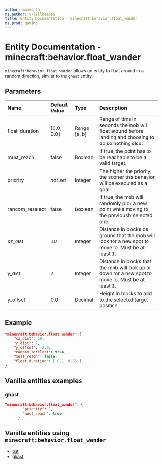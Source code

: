 ```yaml
---
author: mammerla
ms.author: v-jillheaden
title: Entity Documentation - minecraft:behavior.float_wander
ms.prod: gaming
---
```


# Entity Documentation - minecraft:behavior.float_wander

`minecraft:behavior.float_wander` allows an entity to float around in a random direction, similar to the `ghast` entity.

## Parameters

|Name |Default Value  |Type  |Description  |
|:----------|:----------|:----------|:----------|
|float_duration| [0.0, 0.0]| Range [a, b]|Range of time in seconds the mob will float around before landing and choosing to do something else. |
|must_reach| false| Boolean|  If true, the point has to be reachable to be a valid target. |
|priority|*not set*|Integer|The higher the priority, the sooner this behavior will be executed as a goal.|
|random_reselect| false| Boolean|  If true, the mob will randomly pick a new point while moving to the previously selected one. |
|xz_dist| 10| Integer|  Distance in blocks on ground that the mob will look for a new spot to move to. Must be at least 1. |
| y_dist| 7| Integer|Distance in blocks that the mob will look up or down for a new spot to move to. Must be at least 1. |
| y_offset| 0.0| Decimal| Height in blocks to add to the selected target position. |

## Example

```json
"minecraft:behavior.float_wander":{
    "xz_dist": 10,
    "y_dist": 7,
    "y_offset": -2.0,
    "random_reselect": true,
    "must_reach": false,
    "float_duration": [ 0.1, 0.35 ]
}
```

## Vanilla entities examples

### ghast

```json
"minecraft:behavior.float_wander": {
        "priority": 2,
        "must_reach": true
      }
```

## Vanilla entities using `minecraft:behavior.float_wander`

- [bat](../../../../Source/VanillaBehaviorPack_Snippets/entities/bat.md)
- [ghast](../../../../Source/VanillaBehaviorPack_Snippets/entities/ghast.md)
